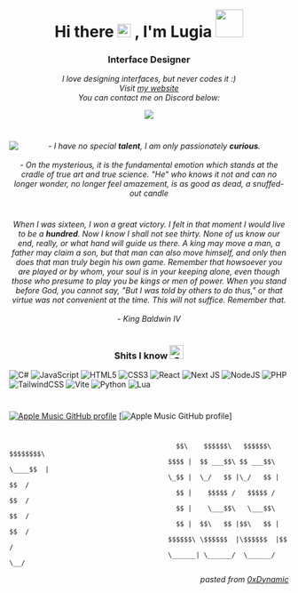 <h1 align="center">Hi there <img src="https://user-images.githubusercontent.com/1303154/88677602-1635ba80-d120-11ea-84d8-d263ba5fc3c0.gif" width="24px" alt="hi"> , I'm Lugia <img src="https://media.giphy.com/media/mGcNjsfWAjY5AEZNw6/giphy.gif" width="50"></h1>
<h3 align="center">Interface Designer</h3>

<p align="center">
    <i>I love designing interfaces, but never codes it :)</i>
    <i><br>Visit <a href="https://lugia.fun">my website</a></i>
    <i><br>You can contact me on Discord below:</i>
</p>

<p align="center">
    <a href="#">
        <img src="https://img.shields.io/badge/lugia%230001-%237289DA.svg?style=for-the-badge&logo=discord&logoColor=white">
    </a>
</p>

<h1 align="center"><img align="left" src="https://orhun.dev/img/crow.png"></h1>
        <center>
            <em>- I have no special <b>talent</b>, I am only passionately <b>curious</b>.<br><br>- On the mysterious, it is the fundamental emotion which stands at the cradle of true art and true science. "He" who knows it not and can no longer wonder, no longer feel amazement, is as good as dead, a snuffed-out candle</em>
        </center>
<h1 align="center"></h1>
        <center>
            <em>When I was sixteen, I won a great victory. I felt in that moment I would live to be a <b>hundred</b>. Now I know I shall not see thirty. None of us know our end, really, or what hand will guide us there. A king may move a man, a father may claim a son, but that man can also move himself, and only then does that man truly begin his own game. Remember that howsoever you are played or by whom, your soul is in your keeping alone, even though those who presume to play you be kings or men of power. When you stand before God, you cannot say, "But I was told by others to do thus," or that virtue was not convenient at the time. This will not suffice. Remember that.<br><br>- King Baldwin IV</em>    
        </center>
<h1 align="center"></h1>

<h3 align="center">Shits I know <img src="https://raw.githubusercontent.com/Tarikul-Islam-Anik/Animated-Fluent-Emojis/master/Emojis/Smilies/Cat%20with%20Wry%20Smile.png" alt="Cat with Wry Smile" width="25" height="25" /></h3>

![C#](https://img.shields.io/badge/c%23-%23239120.svg?style=for-the-badge&logo=csharp&logoColor=white) ![JavaScript](https://img.shields.io/badge/javascript-%23323330.svg?style=for-the-badge&logo=javascript&logoColor=%23F7DF1E) ![HTML5](https://img.shields.io/badge/html5-%23E34F26.svg?style=for-the-badge&logo=html5&logoColor=white) ![CSS3](https://img.shields.io/badge/css3-%231572B6.svg?style=for-the-badge&logo=css3&logoColor=white) ![React](https://img.shields.io/badge/react-%2320232a.svg?style=for-the-badge&logo=react&logoColor=%2361DAFB) ![Next JS](https://img.shields.io/badge/Next-black?style=for-the-badge&logo=next.js&logoColor=white) ![NodeJS](https://img.shields.io/badge/node.js-6DA55F?style=for-the-badge&logo=node.js&logoColor=white) ![PHP](https://img.shields.io/badge/php-%23777BB4.svg?style=for-the-badge&logo=php&logoColor=white) ![TailwindCSS](https://img.shields.io/badge/tailwindcss-%2338B2AC.svg?style=for-the-badge&logo=tailwind-css&logoColor=white) ![Vite](https://img.shields.io/badge/vite-%23646CFF.svg?style=for-the-badge&logo=vite&logoColor=white) ![Python](https://img.shields.io/badge/python-3670A0?style=for-the-badge&logo=python&logoColor=ffdd54) ![Lua](https://img.shields.io/badge/LuaU-2C2D72?style=for-the-badge&logo=lua&logoColor=white)

<h1 align="center"></h1>

[![Apple Music GitHub profile](https://music-profile.rayriffy.com/theme/light.svg?uid=001076.a2c2cefd348345a28b3c337de32d0a52.1546)](https://github.com/rayriffy/apple-music-github-profile)
[![Apple Music GitHub profile](https://github-profile-apple-music.web.app/api/v1/users/stNK0C8E3gxJyTTXYNxg/recent/played/tracks?template=template_3_1)]

<h1 align="center"></h1>

```
                                          $$\    $$$$$$\   $$$$$$\  $$$$$$$$\ 
                                        $$$$ |  $$ ___$$\ $$ ___$$\ \____$$  |
                                        \_$$ |  \_/   $$ |\_/   $$ |    $$  / 
                                          $$ |    $$$$$ /   $$$$$ /    $$  /  
                                          $$ |    \___$$\   \___$$\   $$  /   
                                          $$ |  $$\   $$ |$$\   $$ | $$  /    
                                        $$$$$$\ \$$$$$$  |\$$$$$$  |$$  /     
                                        \______| \______/  \______/ \__/
```

<p align="right"><i>pasted from <a href="https://github.com/0xDynamic">0xDynamic</a></i></p>

<!--
**lugiadev/lugiadev** is a ✨ _special_ ✨ repository because its `README.md` (this file) appears on your GitHub profile.

Here are some ideas to get you started:

- 🔭 I’m currently working on ...
- 🌱 I’m currently learning ...
- 👯 I’m looking to collaborate on ...
- 🤔 I’m looking for help with ...
- 💬 Ask me about ...
- 📫 How to reach me: ...
- 😄 Pronouns: ...
- ⚡ Fun fact: ...
-->
